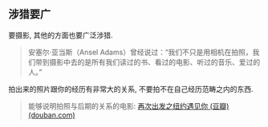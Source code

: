## 涉猎要广

要摄影, 其他的方面也要广泛涉猎.

> 安塞尔·亚当斯（Ansel Adams）曾经说过：“我们不只是用相机在拍照，我们带到摄影中去的是所有我们读过的书、看过的电影、听过的音乐、爱过的人。”

拍出来的照片跟你的经历有非常大的关系, 不要拍不在自己经历范畴之内的东西.

> 能够说明拍照与后期的关系的电影: [再次出发之纽约遇见你 (豆瓣) (douban.com)](https://movie.douban.com/subject/6874403/)

 